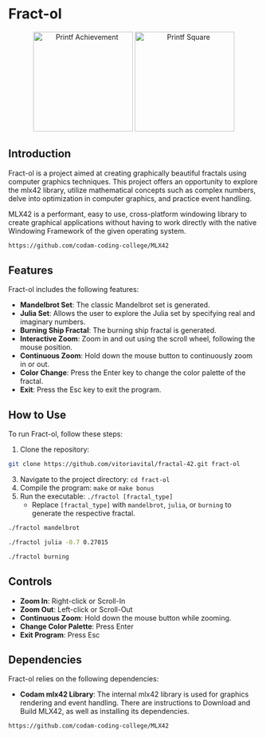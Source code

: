 # Fract-ol

<p align="center">
  <img src="https://game.42sp.org.br/static/assets/achievements/fract-olm.png" alt="Printf Achievement" width="200" height="200">
  <img src="https://res.cloudinary.com/dfjub9qt4/image/upload/v1707315356/libft_42.png" alt="Printf Square" width="200" height="200">
</p>

## Introduction
Fract-ol is a project aimed at creating graphically beautiful fractals using computer graphics techniques. This project offers an opportunity to explore the mlx42 library, utilize mathematical concepts such as complex numbers, delve into optimization in computer graphics, and practice event handling. 

MLX42 is a performant, easy to use, cross-platform windowing library to create graphical applications without having to work directly with the native Windowing Framework of the given operating system.
```bash
https://github.com/codam-coding-college/MLX42
```

## Features

Fract-ol includes the following features:

- **Mandelbrot Set**: The classic Mandelbrot set is generated.
- **Julia Set**: Allows the user to explore the Julia set by specifying real and imaginary numbers.
- **Burning Ship Fractal**: The burning ship fractal is generated.
- **Interactive Zoom**: Zoom in and out using the scroll wheel, following the mouse position.
- **Continuous Zoom**: Hold down the mouse button to continuously zoom in or out.
- **Color Change**: Press the Enter key to change the color palette of the fractal.
- **Exit**: Press the Esc key to exit the program.

## How to Use

To run Fract-ol, follow these steps:

1. Clone the repository:
```bash
git clone https://github.com/vitoriavital/fractal-42.git fract-ol
```
3. Navigate to the project directory: `cd fract-ol`
4. Compile the program: `make` or `make bonus`
5. Run the executable: `./fractol [fractal_type]`
   - Replace `[fractal_type]` with `mandelbrot`, `julia`, or `burning` to generate the respective fractal.
```bash
./fractol mandelbrot
```
```bash
./fractol julia -0.7 0.27015 
```
```bash
./fractol burning
```

## Controls

- **Zoom In**: Right-click or Scroll-In
- **Zoom Out**: Left-click or Scroll-Out
- **Continuous Zoom**: Hold down the mouse button while zooming.
- **Change Color Palette**: Press Enter
- **Exit Program**: Press Esc

## Dependencies

Fract-ol relies on the following dependencies:

- **Codam mlx42 Library**: The internal mlx42 library is used for graphics rendering and event handling. There are instructions to Download and Build MLX42, as well as installing its dependencies.
```bash
https://github.com/codam-coding-college/MLX42
```
